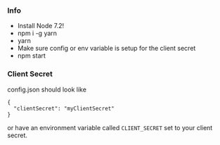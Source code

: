 ### Info

 - Install Node 7.2!
 - npm i -g yarn
 - yarn
 - Make sure config or env variable is setup for the client secret
 - npm start

### Client Secret
config.json should look like
```
{
  "clientSecret": "myClientSecret"
}
```
or have an environment variable called `CLIENT_SECRET` set to your client secret.
